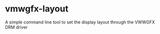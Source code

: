 # vmwgfx-layout

A simple command line tool to set the display layout 
through the VWWGFX DRM driver
